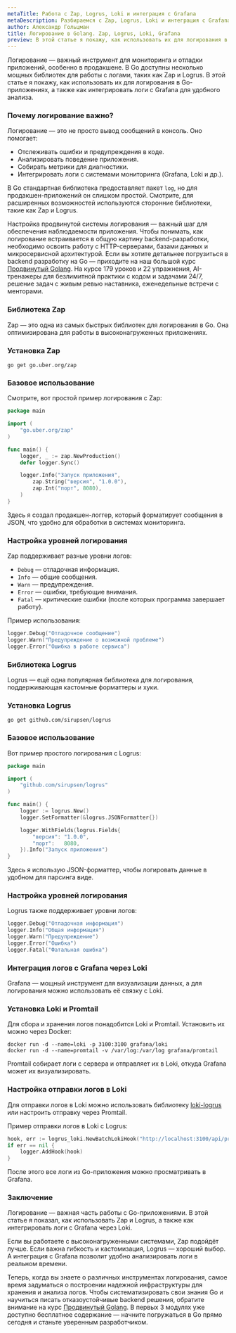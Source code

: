 ```yaml
---
metaTitle: Работа с Zap, Logrus, Loki и интеграция с Grafana 
metaDescription: Разбираемся c Zap, Logrus, Loki и интеграция с Grafana 
author: Александр Гольцман
title: Логирование в Golang. Zap, Logrus, Loki, Grafana 
preview: В этой статье я покажу, как использовать их для логирования в Go-приложениях, а также как интегрировать логи с Grafana для удобного анализа.
---
```


Логирование — важный инструмент для мониторинга и отладки приложений, особенно в продакшене. В Go доступны несколько мощных библиотек для работы с логами, таких как Zap и Logrus. В этой статье я покажу, как использовать их для логирования в Go-приложениях, а также как интегрировать логи с Grafana для удобного анализа.

### Почему логирование важно?

Логирование — это не просто вывод сообщений в консоль. Оно помогает:

- Отслеживать ошибки и предупреждения в коде.
- Анализировать поведение приложения.
- Собирать метрики для диагностики.
- Интегрировать логи с системами мониторинга (Grafana, Loki и др.).

В Go стандартная библиотека предоставляет пакет `log`, но для продакшен-приложений он слишком простой. Смотрите, для расширенных возможностей используются сторонние библиотеки, такие как Zap и Logrus.

Настройка продвинутой системы логирования — важный шаг для обеспечения наблюдаемости приложения. Чтобы понимать, как логирование встраивается в общую картину backend-разработки, необходимо освоить работу с HTTP-серверами, базами данных и микросервисной архитектурой. Если вы хотите детальнее погрузиться в backend разработку на Go — приходите на наш большой курс [Продвинутый Golang](https://purpleschool.ru/course/go-advanced?utm_source=knowledgebase&utm_medium=text&utm_campaign=logirovanie-v-golang-zap-logrus-loki-grafana). На курсе 179 уроков и 22 упражнения, AI-тренажеры для безлимитной практики с кодом и задачами 24/7, решение задач с живым ревью наставника, еженедельные встречи с менторами.

### Библиотека Zap

Zap — это одна из самых быстрых библиотек для логирования в Go. Она оптимизирована для работы в высоконагруженных приложениях.

### Установка Zap

```
go get go.uber.org/zap
```

### Базовое использование

Смотрите, вот простой пример логирования с Zap:

```go
package main

import (
	"go.uber.org/zap"
)

func main() {
	logger, _ := zap.NewProduction()
	defer logger.Sync()

	logger.Info("Запуск приложения",
		zap.String("версия", "1.0.0"),
		zap.Int("порт", 8080),
	)
}
```

Здесь я создал продакшен-логгер, который форматирует сообщения в JSON, что удобно для обработки в системах мониторинга.

### Настройка уровней логирования

Zap поддерживает разные уровни логов:

- `Debug` — отладочная информация.
- `Info` — общие сообщения.
- `Warn` — предупреждения.
- `Error` — ошибки, требующие внимания.
- `Fatal` — критические ошибки (после которых программа завершает работу).

Пример использования:

```go
logger.Debug("Отладочное сообщение")
logger.Warn("Предупреждение о возможной проблеме")
logger.Error("Ошибка в работе сервиса")
```

### Библиотека Logrus

Logrus — ещё одна популярная библиотека для логирования, поддерживающая кастомные форматтеры и хуки.

### Установка Logrus

```
go get github.com/sirupsen/logrus
```

### Базовое использование

Вот пример простого логирования с Logrus:

```go
package main

import (
	"github.com/sirupsen/logrus"
)

func main() {
	logger := logrus.New()
	logger.SetFormatter(&logrus.JSONFormatter{})

	logger.WithFields(logrus.Fields{
		"версия": "1.0.0",
		"порт":   8080,
	}).Info("Запуск приложения")
}
```

Здесь я использую JSON-форматтер, чтобы логировать данные в удобном для парсинга виде.

### Настройка уровней логирования

Logrus также поддерживает уровни логов:

```go
logger.Debug("Отладочная информация")
logger.Info("Общая информация")
logger.Warn("Предупреждение")
logger.Error("Ошибка")
logger.Fatal("Фатальная ошибка")
```

### Интеграция логов с Grafana через Loki

Grafana — мощный инструмент для визуализации данных, а для логирования можно использовать её связку с Loki.

### Установка Loki и Promtail

Для сбора и хранения логов понадобится Loki и Promtail. Установить их можно через Docker:

```
docker run -d --name=loki -p 3100:3100 grafana/loki
docker run -d --name=promtail -v /var/log:/var/log grafana/promtail
```

Promtail собирает логи с сервера и отправляет их в Loki, откуда Grafana может их визуализировать.

### Настройка отправки логов в Loki

Для отправки логов в Loki можно использовать библиотеку [loki-logrus](https://github.com/sirupsen/logrus) или настроить отправку через Promtail.

Пример отправки логов в Loki с Logrus:

```go
hook, err := logrus_loki.NewBatchLokiHook("http://localhost:3100/api/prom/push", nil, logrus.DebugLevel, &logrus.JSONFormatter{})
if err == nil {
    logger.AddHook(hook)
}
```

После этого все логи из Go-приложения можно просматривать в Grafana.

### Заключение

Логирование — важная часть работы с Go-приложениями. В этой статье я показал, как использовать Zap и Logrus, а также как интегрировать логи с Grafana через Loki.

Если вы работаете с высоконагруженными системами, Zap подойдёт лучше. Если важна гибкость и кастомизация, Logrus — хороший выбор. А интеграция с Grafana позволит удобно анализировать логи в реальном времени.

Теперь, когда вы знаете о различных инструментах логирования, самое время задуматься о построении надежной инфраструктуры для хранения и анализа логов. Чтобы систематизировать свои знания Go и научиться писать отказоустойчивые backend решения, обратите внимание на курс [Продвинутый Golang](https://purpleschool.ru/course/go-advanced?utm_source=knowledgebase&utm_medium=text&utm_campaign=logirovanie-v-golang-zap-logrus-loki-grafana). В первых 3 модулях уже доступно бесплатное содержание — начните погружаться в Go прямо сегодня и станьте уверенным разработчиком.
